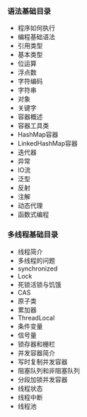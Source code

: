 ### 语法基础目录
- 程序如何执行
- 编程基础语法
- 引用类型
- 基本类型
- 位运算
- 浮点数
- 字符编码
- 字符串
- 对象
- 关键字
- 容器概述
- 容器工具类
- HashMap容器
- LinkedHashMap容器
- 迭代器
- 异常
- IO流
- 泛型
- 反射
- 注解
- 动态代理
- 函数式编程

### 多线程基础目录
- 线程简介
- 多线程的问题
- synchronized
- Lock
- 死锁活锁与饥饿
- CAS
- 原子类
- 累加器
- ThreadLocal
- 条件变量
- 信号量
- 锁存器和栅栏
- 并发容器简介
- 写时复制并发容器
- 阻塞队列和非阻塞队列
- 分段加锁并发容器
- 线程状态
- 线程中断
- 线程池












